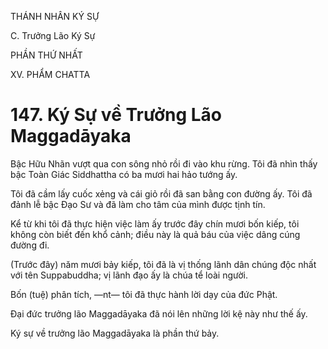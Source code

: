 THÁNH NHÂN KÝ SỰ

C. Trưởng Lão Ký Sự

PHẦN THỨ NHẤT

XV. PHẨM CHATTA

# 147. Ký Sự về Trưởng Lão Maggadāyaka

Bậc Hữu Nhãn vượt qua con sông nhỏ rồi đi vào khu rừng. Tôi đã nhìn thấy bậc Toàn Giác Siddhattha có ba mươi hai hảo tướng ấy.

Tôi đã cầm lấy cuốc xẻng và cái giỏ rồi đã san bằng con đường ấy. Tôi đã đảnh lễ bậc Đạo Sư và đã làm cho tâm của mình được tịnh tín.

Kể từ khi tôi đã thực hiện việc làm ấy trước đây chín mươi bốn kiếp, tôi không còn biết đến khổ cảnh; điều này là quả báu của việc dâng cúng đường đi.

(Trước đây) năm mươi bảy kiếp, tôi đã là vị thống lãnh dân chúng độc nhất với tên Suppabuddha; vị lãnh đạo ấy là chúa tể loài người.

Bốn (tuệ) phân tích, ―nt― tôi đã thực hành lời dạy của đức Phật.

Đại đức trưởng lão Maggadāyaka đã nói lên những lời kệ này như thế ấy.

Ký sự về trưởng lão Maggadāyaka là phần thứ bảy.
